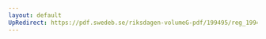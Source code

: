 ```yaml
---
layout: default
UpRedirect: https://pdf.swedeb.se/riksdagen-volumeG-pdf/199495/reg_199495/reg_199495_0269.pdf
---
```


